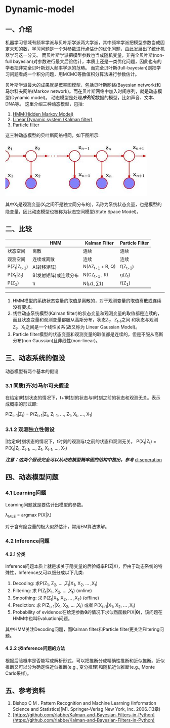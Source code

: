 # Dynamic-model
## 一、介绍
机器学习领域有频率学派与贝叶斯学派两大学派，其中频率学派把模型参数当成固定未知的数，学习问题是一个对参数进行点估计的优化问题，由此发展出了统计机器学习这一分支。
而贝叶斯学派把模型参数也当成随机变量，非完全贝叶斯(non-full bayesian)对参数进行最大后验估计，本质上还是一类优化问题，因此也有的学者把非完全贝叶斯划入频率学派的范畴。
而完全贝叶斯(full-bayesian)则把学习问题看成一个积分问题，用MCMC等数值积分算法进行参数估计。

贝叶斯学派最大的成果就是概率图模型，包括贝叶斯网络(Bayesian network)和马尔科夫网络(Markov network)。而在贝叶斯网络中加入时间序列，就是动态模型(Dynamic model)。
动态模型是处理***序列化***数据的模型，比如声音、文本、DNA等。
这里介绍三种动态模型，包括:

1. [HMM(Hidden Markov Model)](docs/HMM.md)
2. [Linear Dynamic system (Kalman filter)](docs/Kalman_filter.md)
3. [Particle filter](docs/Particle_filter.md)

这三种动态模型的贝叶斯网络相同，如下图所示:

![PGM](resources/DS_PGM.jfif)

其中X<sub>i</sub>是观测变量(X<sub>i</sub>之间不是独立同分布的)，Z<sub>i</sub>称为系统状态变量，也是模型的隐变量，因此动态模型也被称为状态空间模型(State Space Model)。

## 二、比较
|            |       HMM|   Kalman Filter|      Particle Filter|
|------      | ---------|----------------|---------------|
|状态空间     |     离散  |      连续      | 连续|
|观测空间     |  连续或离散|      连续      |  连续|
|P(Z<sub>t</sub>&#124;Z<sub>t-1</sub>)   |  A(转移矩阵)|   N(AZ<sub>t-1</sub> + B, Q)    |   f(Z<sub>t-1</sub>) |
|P(X<sub>t</sub>&#124;Z<sub>t</sub>)   |  B(发射矩阵)或连续分布|   N(CZ<sub>t-1</sub> , R)    |   g(Z<sub>t</sub>) |
|P(Z<sub>1</sub>)|                π    | N(μ1, ∑1) |  f(Z<sub>1</sub>)|
---
1. HMM模型的系统状态变量的取值是离散的，对于观测变量的取值离散或连续没有要求。
2. 线性动态系统模型(Kalman filter)的状态变量和观测变量的取值都是连续的，而且状态变量和观测变量都服从高斯分布，状态Z<sub>t</sub>、Z<sub>t-1</sub>之间
和状态与观测Z<sub>t</sub>、X<sub>t</sub>之间是一个线性关系(故又称为 Linear Gaussian Model)。
3. Particle filter模型的状态变量和观测变量的取值都是连续的，但是不服从高斯分布(non Gaussian)且非线性(non-linear)。

## 三、动态系统的假设
动态模型有两个基本的假设
### 3.1 同质(齐次)马尔可夫假设
在给定t时刻状态的情况下，t+1时刻的状态与t时刻之前的状态和观测无关。表示成概率的形式即:

P(Z<sub>t+1</sub>|Z<sub>t</sub>) = P(Z<sub>t+1</sub>|Z<sub>t</sub>, Z<sub>t-1</sub>, ..., Z<sub>1</sub>, X<sub>t</sub>, ..., X<sub>1</sub>)

### 3.1.2 观测独立性假设

|给定t时刻状态的情况下，t时刻的观测与t之前的状态和观测无关。
P(X<sub>t</sub>|Z<sub>t</sub>) = P(X<sub>t</sub>|Z<sub>t</sub>, Z<sub>t-1</sub>, ..., Z<sub>1</sub>, X<sub>t-1</sub>, ..., X<sub>1</sub>)

***注意：这两个假设完全可以从动态模型概率图的结构中推出，参考*** [d-seperation](https://zhuanlan.zhihu.com/p/41106670)

## 四、动态模型问题
### 4.1 Learning问题
Learning问题就是要估计出模型的参数。

λ<sub>MLE</sub> = argmax P(X|λ)

对于含有隐变量的极大似然估计，常用EM算法求解。

### 4.2 Inference问题
#### 4.2.1 分类
Inference问题本质上就是求关于隐变量的后验概率P(Z|X)，但由于动态系统的特殊性，Inference又可以细分成以下几类:

1. Decoding: 求P(Z<sub>1</sub>, Z<sub>2</sub>, ... ,Z<sub>t</sub>|X<sub>1</sub>, X<sub>2</sub>, ... ,X<sub>t</sub>)
2. Filtering: 求 P(Z<sub>t</sub>|X<sub>1</sub>, X<sub>2</sub>, ... ,X<sub>t</sub>) (online)
3. Smoothing: 求 P(Z<sub>t</sub>|X<sub>1</sub>, X<sub>2</sub>, ... ,X<sub>T</sub>) (offline)
4. Prediction: 求 P(Z<sub>t+1</sub>|X<sub>1</sub>, X<sub>2</sub>, ... ,X<sub>t</sub>) 或者 P(X<sub>t+1</sub>|X<sub>1</sub>, X<sub>2</sub>, ... ,X<sub>t</sub>) 
5. Probability of evidence:在给定参数**θ**的情况下求似然函数P(X|**θ**)，该问题在HMM中也叫Evaluation问题。


其中HMM关注Decoding问题，而Kalman filter和Particle filter更关注Filtering问题。

#### 4.2.2 求Inference问题的方法
根据后验概率是否能写成解析形式，可以把推断分成精确性推断和近似推断。近似推断又可以分为确定性近似推断(e.g., 变分推理)和随机近似推断(e.g., Monte Carlo采样)。




## 五、参考资料
1. Bishop C M . Pattern Recognition and Machine Learning (Information Science and Statistics)[M]. Springer-Verlag New York, Inc. 2006.(13章)
2. [https://github.com/rlabbe/Kalman-and-Bayesian-Filters-in-Python](https://github.com/rlabbe/Kalman-and-Bayesian-Filters-in-Python)

